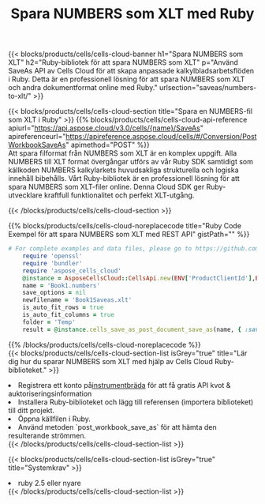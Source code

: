 ﻿---
title:  Spara NUMBERS som XLT med Ruby
description:  Använder Aspose.Cells Cloud SDK för Ruby för att spara NUMBERS-formatfilen som XLT-formatfil.
kwords: Excel, Save NUMBERS as XLT, REST, Ruby
howto: How to save NUMBERS as XLT using Aspose.Cells Cloud Ruby library.
---
{{< blocks/products/cells/cells-cloud-banner h1="Spara NUMBERS som XLT" h2="Ruby-bibliotek för att spara NUMBERS som XLT" p="Använd SaveAs API av Cells Cloud för att skapa anpassade kalkylbladsarbetsflöden i Ruby. Detta är en professionell lösning för att spara NUMBERS som XLT och andra dokumentformat online med Ruby." urlsection="saveas/numbers-to-xlt/" >}}

{{< blocks/products/cells/cells-cloud-section title="Spara en NUMBERS-fil som XLT i Ruby" >}}
{{% blocks/products/cells/cells-cloud-api-reference apiurl="https://api.aspose.cloud/v3.0/cells/{name}/SaveAs" apireferenceurl="https://apireference.aspose.cloud/cells/#/Conversion/PostWorkbookSaveAs" apimethod="POST" %}}
<br/>
Att spara filformat från NUMBERS som XLT är en komplex uppgift. Alla NUMBERS till XLT format övergångar utförs av vår Ruby SDK samtidigt som källkoden NUMBERS kalkylarkets huvudsakliga strukturella och logiska innehåll bibehålls. Vårt Ruby-bibliotek är en professionell lösning för att spara NUMBERS som XLT-filer online. Denna Cloud SDK ger Ruby-utvecklare kraftfull funktionalitet och perfekt XLT-utgång.

{{< /blocks/products/cells/cells-cloud-section >}}

{{% blocks/products/cells/cells-cloud-noreplacecode title="Ruby Code Exempel för att spara NUMBERS som XLT med REST API" gistPath="" %}}
  
```ruby
# For complete examples and data files, please go to https://github.com/aspose-cells-cloud/aspose-cells-cloud-ruby/
    require 'openssl'
    require 'bundler'
    require 'aspose_cells_cloud'
    @instance = AsposeCellsCloud::CellsApi.new(ENV['ProductClientId'],ENV['ProductClientSecret'])
    name = 'Book1.numbers'
    save_options = nil
    newfilename = 'Book1Saveas.xlt'
    is_auto_fit_rows = true
    is_auto_fit_columns = true
    folder = 'Temp'
    result = @instance.cells_save_as_post_document_save_as(name, { :save_options=>save_options, :newfilename=>(folder+"/"+newfilename), :is_auto_fit_rows=>is_auto_fit_rows, :is_auto_fit_columns=>is_auto_fit_columns, :folder=>folder})
```
  
{{% /blocks/products/cells/cells-cloud-noreplacecode %}}
<br/>
{{< blocks/products/cells/cells-cloud-section-list isGrey="true" title="Lär dig hur du sparar NUMBERS som XLT med hjälp av Cells Cloud Ruby-biblioteket." >}}
<li> Registrera ett konto på<a href="https://dashboard.aspose.cloud/">instrumentbräda</a> för att få gratis API kvot & auktoriseringsinformation</li>
<li>Installera Ruby-biblioteket och lägg till referensen (importera biblioteket) till ditt projekt.</li>
<li>Öppna källfilen i Ruby.</li>
<li>Använd metoden `post_workbook_save_as` för att hämta den resulterande strömmen.</li>
{{< /blocks/products/cells/cells-cloud-section-list >}}

{{< blocks/products/cells/cells-cloud-section-list isGrey="true" title="Systemkrav" >}}
<li>ruby 2.5 eller nyare</li>
{{< /blocks/products/cells/cells-cloud-section-list >}}
